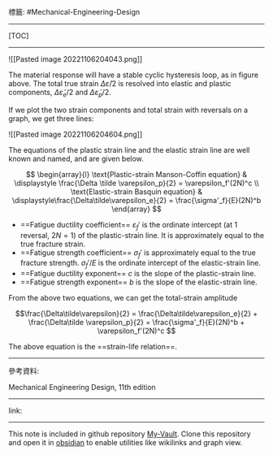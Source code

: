標籤: #Mechanical-Engineering-Design 

---

[TOC]

---

![[Pasted image 20221106204043.png]]

The material response will have a stable cyclic hysteresis loop, as in figure above. The total true strain $\Delta \tilde \varepsilon / 2$ is resolved into elastic and plastic components, $\displaystyle \Delta \tilde \varepsilon_e / 2$ and $\displaystyle\Delta \tilde \varepsilon_p / 2$.

If we plot the two strain components and total strain with reversals on a graph, we get three lines:

![[Pasted image 20221106204604.png]]

The equations of the plastic strain line and the elastic strain line are well known and named, and are given below.

$$
\begin{array}{l}
	\text{Plastic-strain Manson-Coffin equation} & 
	\displaystyle \frac{\Delta \tilde \varepsilon_p}{2} = 
	\varepsilon_f'(2N)^c \\
	\text{Elastic-strain Basquin equation} & 
	\displaystyle\frac{\Delta\tilde\varepsilon_e}{2} = \frac{\sigma'_f}{E}(2N)^b
\end{array}
$$

- ==Fatigue ductility coefficient== $\varepsilon_f'$ is the ordinate intercept (at 1 reversal, $2N = 1$) of the plastic-strain line. It is approximately equal to the true fracture strain.
- ==Fatigue strength coefficient== $\sigma_f'$ is approximately equal to the true fracture strength. $\sigma_f' / E$ is the ordinate intercept of the elastic-strain line.
- ==Fatigue ductility exponent== $c$ is the slope of the plastic-strain line.
- ==Fatigue strength exponent== $b$ is the slope of the elastic-strain line.

From the above two equations, we can get the total-strain amplitude

$$\frac{\Delta\tilde\varepsilon}{2} = \frac{\Delta\tilde\varepsilon_e}{2} + \frac{\Delta\tilde \varepsilon_p}{2} = 
\frac{\sigma'_f}{E}(2N)^b +
\varepsilon_f'(2N)^c
$$

The above equation is the ==strain-life relation==.

---

參考資料:

Mechanical Engineering Design, 11th edition

---

link:


---

This note is included in github repository [My-Vault](https://github.com/LittleD3092/My-Vault.git). Clone this repository and open it in [obsidian](https://obsidian.md/) to enable utilities like wikilinks and graph view.